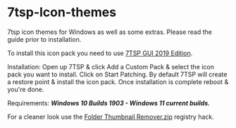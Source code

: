 # 7tsp-Icon-themes

7tsp icon themes for Windows as well as some extras.  Please read the guide prior to installation.

To install this icon pack you need to use [7TSP GUI 2019 Edition](https://www.deviantart.com/devillnside/art/7TSP-GUI-2019-Edition-804769422).

Installation:
Open up 7TSP & click Add a Custom Pack & select the icon pack you want to install.
Click on Start Patching.
By default 7TSP will create a restore point & install the icon pack.
Once installation is complete reboot & you're done.

Requirements:
***Windows 10 Builds 1903 - Windows 11 current builds.***

For a cleaner look use the [Folder Thumbnail Remover.zip](https://github.com/niivu/7tsp-Icon-themes/files/8693004/Folder.Thumbnail.Remover.zip) registry hack.
